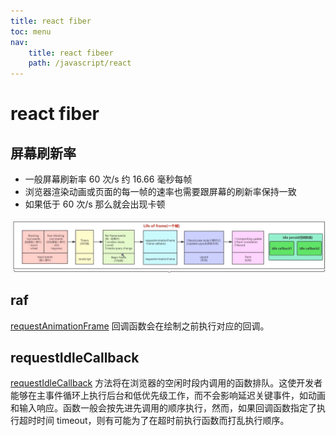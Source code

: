 ```yaml
---
title: react fiber
toc: menu
nav:
    title: react fibeer
    path: /javascript/react
---
```


# react fiber

## 屏幕刷新率

-   一般屏幕刷新率 60 次/s 约 16.66 毫秒每帧
-   浏览器渲染动画或页面的每一帧的速率也需要跟屏幕的刷新率保持一致
-   如果低于 60 次/s 那么就会出现卡顿

<img src="./lifeofframe.jpg"/>

## raf

[requestAnimationFrame](https://developer.mozilla.org/zh-CN/docs/Web/API/Window/requestAnimationFrame) 回调函数会在绘制之前执行对应的回调。

## requestIdleCallback

[requestIdleCallback](https://developer.mozilla.org/zh-CN/docs/Web/API/Window/requestIdleCallback) 方法将在浏览器的空闲时段内调用的函数排队。这使开发者能够在主事件循环上执行后台和低优先级工作，而不会影响延迟关键事件，如动画和输入响应。函数一般会按先进先调用的顺序执行，然而，如果回调函数指定了执行超时时间 timeout，则有可能为了在超时前执行函数而打乱执行顺序。

<code src="./demo/requestIdeaCallback.tsx"></code>
